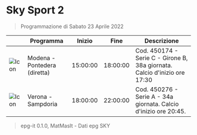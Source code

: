# Sky Sport 2
> Programmazione di Sabato 23 Aprile 2022

||Programma|Inizio|Fine|Descrizione|
|---|---|---|---|---|
|![Icon](https://guidatv.sky.it/uuid/d22fb05e-ed98-4af1-8c20-b555bf5c5a40/cover?md5ChecksumParam=782d1b2d518e84aaa0fa5cfc56be3483)|Modena - Pontedera (diretta)|15:00:00|18:00:00|Cod. 450174 - Serie C - Girone B, 38a giornata. Calcio d&#039;inizio ore 17:30
|![Icon](https://guidatv.sky.it/uuid/611b62f9-9eb5-4194-bf32-f00408d04b29/cover?md5ChecksumParam=71f94b8e0267010777e27d5ebf2f97c4)|Verona - Sampdoria|18:00:00|22:00:00|Cod. 450276 - Serie A - 34a giornata. Calcio d&#039;inizio ore 20:45.



 > epg-it 0.1.0, MatMasIt - Dati epg SKY